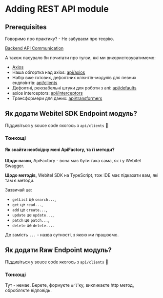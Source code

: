 # Adding REST API module

## Prerequisites

Говоримо про практику? - Не забуваєм про теорію.

[Backend API Communication](../../architecture-and-structures/Backend%20API%20communication/Readme.md)

А також пасувало би почитати про тулзи, які ми використовуватимемо:

- [Axios](https://axios-http.com/docs/intro)
- Наша обгортка над axios: [api/axios](../../../webitel-ui/api/axios/Readme.md)
- Набір вже готових, дефолтних клієнтів-модулів для певних ендпоінтів: [api/clients](../../../webitel-ui/api/clients/Readme.md)
- Дефолтні, реюзабельні штуки для роботи з апі: [api/defaults](../../../webitel-ui/api/defaults/Readme.md)
- axios interceptors: [api/interceptors](../../../webitel-ui/api/interceptors/Readme.md)
- Трансформери для даних: [api/transformers](../../../webitel-ui/api/transformers/Readme.md)

## Як додати Webitel SDK Endpoint модуль?

Піддивіться у souce code якогось з `api/clients` 🙂

### Тонкощі

#### Як знайти необхідну мені ApiFactory, та її методи?

**Щодо назви**, ApiFactory - вона має бути така сама, як і у Webitel Swagger.

**Щодо методів**, Webitel SDK на TypeScript, тож IDE має підказати вам, які там є методи.

Зазвичай це:
- `getList` це `search...`,
- `get` це `read...`,
- `add` це `create...`,
- `update` це `update...`,
- `patch` це `patch...`,
- `delete` це `delete...`.

Де замість `...` - назва сутності, з якою ми працюємо.

## Як додати Raw Endpoint модуль?
Піддивіться у souce code якогось з `api/clients` 🙂

### Тонкощі
Тут - немає. Берете, формуєте `url`'ку, викликаєте http метод, обробляєте відповідь.

